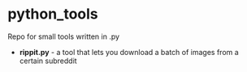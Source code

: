 python_tools
============

Repo for small tools written in .py

- **rippit.py** - a tool that lets you download a batch of images from a certain subreddit
